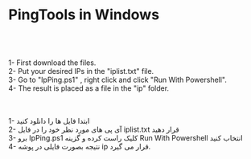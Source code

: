 # PingTools in Windows
<br />
<br />
<br />
1- First download the files.<br />
2- Put your desired IPs in the "iplist.txt" file.<br />
3- Go to "IpPing.ps1" , right click and click "Run With Powershell".<br />
4- The result is placed as a file in the "ip" folder.<br />
<br />
<br />

1- ابتدا فایل ها را دانلود کنید<br />
2- آی پی های مورد نظر خود را در فایل iplist.txt قرار دهید<br />
3- برو IpPing.ps1 کلیک راست کرده و گزینه Run With Powershell انتخاب کنید<br />
4- نتیجه بصورت فایلی در پوشه ip قرار می گیرد.<br />
